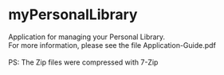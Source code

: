 # myPersonalLibrary
Application for managing your Personal Library.
<br/>
For more information, please see the file Application-Guide.pdf
<br/>
<br/>
PS: The Zip files were compressed with 7-Zip
